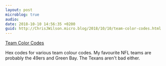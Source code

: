 ```yaml
---
layout: post
microblog: true
audio: 
date: 2018-10-10 14:56:35 +0200
guid: http://ChrisJWilson.micro.blog/2018/10/10/team-color-codes.html
---
```

[Team Color Codes](https://teamcolorcodes.com/nfl-team-color-codes/)

Hex codes for various team colour codes. My favourite NFL teams are probably the 49ers and Green Bay. The Texans aren't bad either. 
